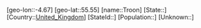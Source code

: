 ﻿---
location: [55.55,-4.67]
type: City
tags:
- geo/City


SpocWebEntityId: 35004
isDeleted: false
confidential: public

---
[geo-lon::-4.67]
[geo-lat::55.55]
[name::Troon]
[State::]
[Country::[United_Kingdom](geo/Continent/Europe/United_Kingdom.md)]
[StateId::]
[Population::]
[Unknown::]

